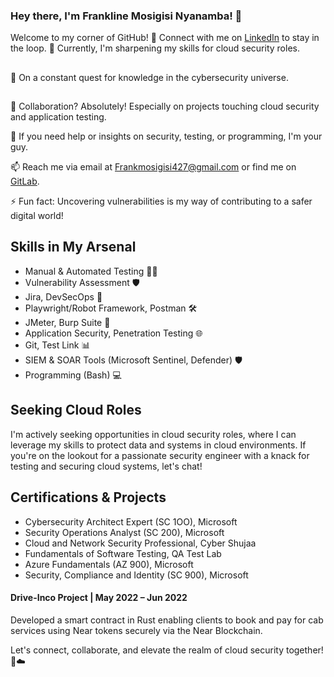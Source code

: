 ### Hey there, I'm Frankline Mosigisi Nyanamba! 👋

Welcome to my corner of GitHub! 🚀 Connect with me on [LinkedIn](https://www.linkedin.com/in/frankline-mosigisi/) to stay in the loop.
🔭 Currently, I'm sharpening my skills for cloud security roles.
##
🌱 On a constant quest for knowledge in the cybersecurity universe.
##
👯 Collaboration? Absolutely! Especially on projects touching cloud security and application testing.

🤔 If you need help or insights on security, testing, or programming, I'm your guy.

📫 Reach me via email at Frankmosigisi427@gmail.com or find me on [GitLab](https://gitlab.com/frank-mosigisi).

⚡ Fun fact: Uncovering vulnerabilities is my way of contributing to a safer digital world!

## Skills in My Arsenal
- Manual & Automated Testing 🕵️‍♂️
- Vulnerability Assessment 🛡️
- Jira, DevSecOps 🚀
- Playwright/Robot Framework, Postman 🛠️
- JMeter, Burp Suite 🔧
- Application Security, Penetration Testing 🌐
- Git, Test Link 📊
- SIEM & SOAR Tools (Microsoft Sentinel, Defender) 🛡️
- Programming (Bash) 💻

## Seeking Cloud Roles
I'm actively seeking opportunities in cloud security roles, where I can leverage my skills to protect data and systems in cloud environments. If you're on the lookout for a passionate security engineer with a knack for testing and securing cloud systems, let's chat!

## Certifications & Projects
- Cybersecurity Architect Expert (SC 1OO), Microsoft
- Security Operations Analyst (SC 200), Microsoft
- Cloud and Network Security Professional, Cyber Shujaa
- Fundamentals of Software Testing, QA Test Lab
- Azure Fundamentals (AZ 900), Microsoft
- Security, Compliance and Identity (SC 900), Microsoft

#### Drive-Inco Project | May 2022 – Jun 2022
Developed a smart contract in Rust enabling clients to book and pay for cab services using Near tokens securely via the Near Blockchain.

Let's connect, collaborate, and elevate the realm of cloud security together! 💪☁️
